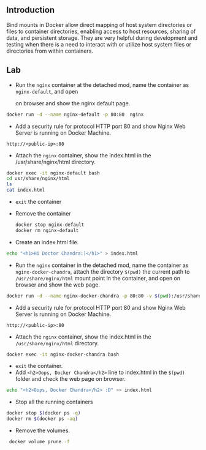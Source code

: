 ## Introduction

Bind mounts in Docker allow direct mapping of host system directories or files to container directories, enabling access to host resources, sharing of data, and persistent storage. They are very helpful during development and testing when there is a need to interact with or utilize host system files or directories from within containers.

## Lab

- Run the `nginx` container at the detached mod, name the container as `nginx-default`, and open
    
    on browser and show the nginx default page.
    

```bash
docker run -d --name nginx-default -p 80:80  nginx
```

- Add a security rule for protocol HTTP port 80 and show Nginx Web Server is running on Docker Machine.

```
http://<public-ip>:80
```

- Attach the `nginx` container, show the index.html in the /usr/share/nginx/html directory.

```bash
docker exec -it nginx-default bash
cd usr/share/nginx/html
ls 
cat index.html 
```

- `exit` the container

- Remove the container
    
    ```bash
    docker stop nginx-default
    docker rm nginx-default
    ```
    
- Create an index.html file.

```bash
echo "<h1>Hi Doctor Chandra:)</h1>" > index.html
```

- Run the `nginx` container in the detached mod, name the container as `nginx-docker-chandra`, attach the directory `$(pwd)` the current path to `/usr/share/nginx/html` mount point in the container, and open on browser and show the web page.

```bash
docker run -d --name nginx-docker-chandra -p 80:80 -v $(pwd):/usr/share/nginx/html nginx
```

- Add a security rule for protocol HTTP port 80 and show Nginx Web Server is running on Docker Machine.

```
http://<public-ip>:80
```

- Attach the `nginx` container, show the index.html in the `/usr/share/nginx/html` directory.

```bash
docker exec -it nginx-docker-chandra bash
```

- `exit` the container.
- Add `<h2>Oops, Docker Chandra</h2>` line to index.html in the `$(pwd)` folder and check the web page on browser.

```bash
echo "<h2>Oops, Docker Chandra</h2> :D" >> index.html
```

- Stop all the running containers

```bash
docker stop $(docker ps -q)
docker rm $(docker ps -aq)
```

- Remove the volumes.

```bash
 docker volume prune -f
```